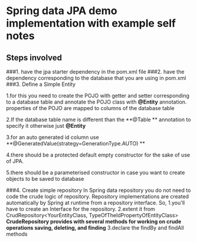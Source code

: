# Spring data JPA demo implementation with example self notes

## Steps involved
###1. have the jpa starter dependency in the pom.xml file
###2. have the dependency corresponding to the database that you are using in pom.xml
###3. Define a Simple Entity

1.for this you need to create the POJO with getter and setter corresponding to a database table and annotate the POJO class with **@Entity** annotation.
  properties of the POJO are mapped to columns of the database table

2.If the database table name is different than the **@Table ** annotation to specify it otherwise just **@Entity**

3.for an auto generated id column use **@GeneratedValue(strategy=GenerationType.AUTO) ** 

4.there should be a protected default empty constructor for the sake of use of JPA.

5.there should be a parameterised constructor in case you want to create objects to be saved to database

###4. Create simple repository
In Spring data repository you do not need to code the crude logic of repository. Repository implementations are created automatically by Spring at runtime from a repository interface.
So, 
1.you'll have to create an Interface for the repository.
2.extent it from  CrudRepository<YourEntityClass, TypeOfTheIdPropertyOfEntityClass>
**CrudeRepository provides with several methods for working on crude operations saving, deleting, and finding**
3.declare the findBy and findAll methods
